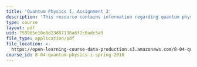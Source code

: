 ```yaml
---
title: 'Quantum Physics I, Assignment 3'
description: 'This resource contains information regarding quantum physics: Assignment 3.'
type: course
layout: pdf
uid: 758985e10e8d23d87138a6f2c0adc5a9
file_type: application/pdf
file_location: >-
  https://open-learning-course-data-production.s3.amazonaws.com/8-04-quantum-physics-i-spring-2016/758985e10e8d23d87138a6f2c0adc5a9_MIT8_04S16_ps3_2016.pdf
course_id: 8-04-quantum-physics-i-spring-2016
---
```

